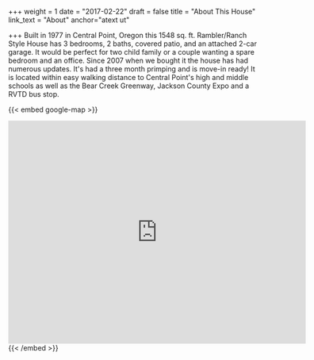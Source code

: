 +++
weight = 1
date = "2017-02-22"
draft = false
title = "About This House"
link_text = "About"
anchor="atext ut"

+++
Built in 1977 in Central Point, Oregon this 1548 sq. ft. Rambler/Ranch Style House has 3 bedrooms, 2 baths, covered patio, and an attached 2-car garage.  It would be perfect for two child family or a couple wanting a spare bedroom and an office.  Since 2007 when we bought it the house has had numerous updates.  It's had a three month primping and is move-in ready!  It is located within easy walking distance to Central Point's high and middle schools as well as the Bear Creek Greenway, Jackson County Expo and a RVTD bus stop.

{{< embed google-map >}}
<iframe src="https://www.google.com/maps/embed?pb=!1m18!1m12!1m3!1d2946.84955578167!2d-122.92451728429863!3d42.38835127918494!2m3!1f0!2f0!3f0!3m2!1i1024!2i768!4f13.1!3m3!1m2!1s0x54cf7c44f081d5df%3A0x72a99d35e8998a87!2s4005+Rock+Way%2C+Central+Point%2C+OR+97502!5e0!3m2!1sen!2sus!4v1488952358943" width="600" height="450" frameborder="0" style="border:0" allowfullscreen></iframe>
{{< /embed >}}

